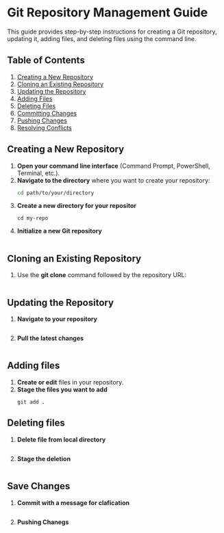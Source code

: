 # Git Repository Management Guide

This guide provides step-by-step instructions for creating a Git repository, updating it, adding files, and deleting files using the command line.

## Table of Contents
1. [Creating a New Repository](#creating-a-new-repository)
2. [Cloning an Existing Repository](#cloning-an-existing-repository)
3. [Updating the Repository](#updating-the-repository)
4. [Adding Files](#adding-files)
5. [Deleting Files](#deleting-files)
6. [Committing Changes](#committing-changes)
7. [Pushing Changes](#pushing-changes)
8. [Resolving Conflicts](#resolving-conflicts)

## Creating a New Repository

1. **Open your command line interface** (Command Prompt, PowerShell, Terminal, etc.).
2. **Navigate to the directory** where you want to create your repository:
   ```bash
   cd path/to/your/directory
3. **Create a new directory for your repositor** 
    ```mkdir my-repo
    cd my-repo
4. **Initialize a new Git repository**
    ```git init

## Cloning an Existing Repository

1. Use the **git clone** command followed by the repository URL:
    ```git clone https://github.com/username/repository.git

## Updating the Repository

1. **Navigate to your repository**
    ```cd path/to/your/repository
2. **Pull the latest changes**
    ```git pull origin main

## Adding files

1. **Create or edit** files in your repository.
2. **Stage the files you want to add**
    ```git add filename1 filename2
    git add .

## Deleting files

1. **Delete file from local directory**
    ```rm filename
2. **Stage the deletion**
    ```git add filename

## Save Changes

1. **Commit with a message for clafication**
    ```git commit -m "Your commit message here"
2. **Pushing Chanegs**
    ```git push origin main
